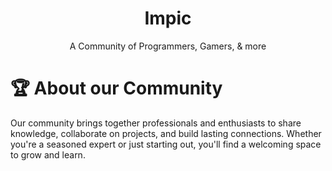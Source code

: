 <div align = "center">
    <h1>
        Impic
    </h1>
    A Community of Programmers, Gamers, & more
</div>

# 🏆 About our Community

Our community brings together professionals and enthusiasts to share knowledge, collaborate on projects, and build lasting connections. Whether you're a seasoned expert or just starting out, you'll find a welcoming space to grow and learn.

